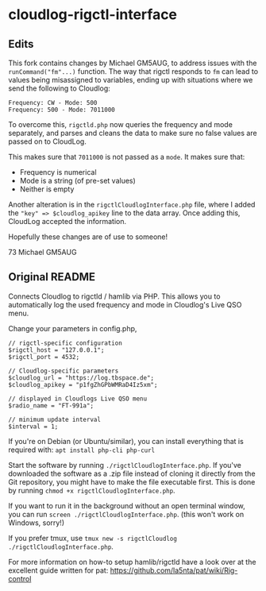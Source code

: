 # cloudlog-rigctl-interface
## Edits
This fork contains changes by Michael GM5AUG, to address issues with the `runCommand("fm"...)` function. The way that rigctl responds to `fm` can lead to values being misassigned to variables, ending up with situations where we send the following to Cloudlog:
```
Frequency: CW - Mode: 500
Frequency: 500 - Mode: 7011000
```
To overcome this, `rigctld.php` now queries the frequency and mode separately, and parses and cleans the data to make sure no false values are passed on to CloudLog.

This makes sure that `7011000` is not passed as a `mode`. It makes sure that:
* Frequency is numerical
* Mode is a string (of pre-set values)
* Neither is empty

Another alteration is in the `rigctlCloudlogInterface.php` file, where I added the `"key" => $cloudlog_apikey` line to the data array. Once adding this, CloudLog accepted the information.

Hopefully these changes are of use to someone!

73 Michael GM5AUG

## Original README
Connects Cloudlog to rigctld / hamlib via PHP.
This allows you to automatically log the used frequency and mode in Cloudlog's Live QSO menu. 

Change your parameters in config.php, 
```
// rigctl-specific configuration 
$rigctl_host = "127.0.0.1";
$rigctl_port = 4532;

// Cloudlog-specific parameters
$cloudlog_url = "https://log.tbspace.de";
$cloudlog_apikey = "p1fgZhGPbWMRaD4Iz5xm";

// displayed in Cloudlogs Live QSO menu
$radio_name = "FT-991a";

// minimum update interval
$interval = 1; 
``` 

If you're on Debian (or Ubuntu/similar), you can install everything that is required with: 
`apt install php-cli php-curl`

Start the software by running `./rigctlCloudlogInterface.php`.
If you've downloaded the software as a .zip file instead of cloning it directly from the Git repository, you might have to make the file executable first. This is done by running
`chmod +x rigctlCloudlogInterface.php`.

If you want to run it in the background without an open terminal window, you can run `screen ./rigctlCloudlogInterface.php`. (this won't work on Windows, sorry!) 

If you prefer tmux, use `tmux new -s rigctlCloudlog ./rigctlCloudlogInterface.php`. 

For more information on how-to setup hamlib/rigctld have a look over at the excellent guide written for pat: https://github.com/la5nta/pat/wiki/Rig-control
